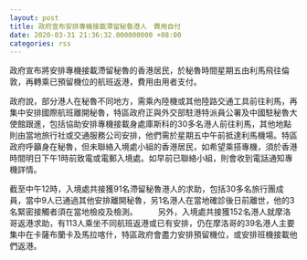 ```yaml
---
layout: post
title: 政府宣布安排專機接載滯留秘魯港人　費用自付
date: 2020-03-31 21:36:32.000000000 +08:00
categories: rss
---
```


政府宣布將安排專機接載滯留秘魯的香港居民，於秘魯時間星期五由利馬飛往倫敦，再轉乘已預留機位的航班返港，費用由用者支付。

政府說，部分港人在秘魯不同地方，需乘內陸機或其他陸路交通工具前往利馬，再集中安排國際航班離開秘魯，特區政府正與外交部駐港特派員公署及中國駐秘魯大使館跟進，包括協助安排專機接載身處庫斯科的30多名港人前往利馬，其他地點則由當地旅行社或交通服務公司安排，他們需於星期五中午前抵達利馬機場。特區政府呼籲身在秘魯，但未聯絡入境處小組的香港居民，如希望乘搭專機，須於香港時間明日下午1時前致電或電郵入境處。如早前已聯絡小組，則會收到電話通知專機詳情。

截至中午12時，入境處共接獲91名滯留秘魯港人的求助，包括30多名旅行團成員，當中9人已通過其他安排離開秘魯，另1名港人在當地確診後日前離世，他的3名緊密接觸者須在當地檢疫及檢測。 
　　 
另外，入境處共接獲152名港人就摩洛哥返港求助，有113人乘坐不同航班返港或已有安排，仍在摩洛哥的39名港人主要集中在卡薩布蘭卡及馬拉喀什，特區政府會盡力安排預留機位，或安排班機接載他們返港。
